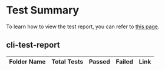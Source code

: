 # Test Summary
To learn how to view the test report, you can refer to [this page](https://github.com/BrobridgeOrg/specified-version-test-report/blob/main/HOW_TO_USE.md).
## cli-test-report

| Folder Name | Total Tests | Passed | Failed | Link |
|-------------|-------------|--------|--------|------|

